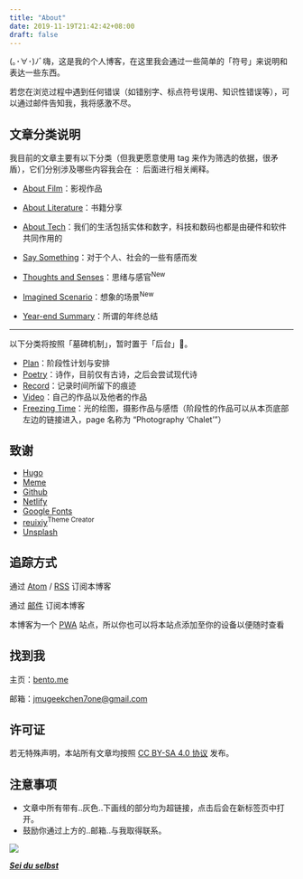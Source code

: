 ```yaml
---
title: "About"
date: 2019-11-19T21:42:42+08:00
draft: false
---
```


(｡･∀･)ﾉﾞ嗨，这是我的个人博客，在这里我会通过一些简单的「符号」来说明和表达一些东西。

若您在浏览过程中遇到任何错误（如错别字、标点符号误用、知识性错误等），可以通过邮件告知我，我将感激不尽。

## 文章分类说明

我目前的文章主要有以下分类（但我更愿意使用 tag 来作为筛选的依据，很矛盾），它们分别涉及哪些内容我会在 `：` 后面进行相关阐释。

- [About Film](https://dawner.top/categories/about-film/)：影视作品
- [About Literature](https://dawner.top/categories/about-literature/)：书籍分享
- [About Tech](https://dawner.top/categories/about-tech/)：我们的生活包括实体和数字，科技和数码也都是由硬件和软件共同作用的

- [Say Something](https://dawner.top/categories/say-something/)：对于个人、社会的一些有感而发
- [Thoughts and Senses](https://dawner.top/categories/thoughts-and-senses/)：思绪与感官<sup>New</sup>

- [Imagined Scenario](https://dawner.top/categories/imagined-scenario/)：想象的场景<sup>New</sup>

- [Year-end Summary](https://dawner.top/categories/year-end-summary/)：所谓的年终总结

---

以下分类将按照「墓碑机制」，暂时置于「后台」🤳。

- [Plan](https://dawner.top/categories/plan/)：阶段性计划与安排
- [Poetry](https://dawner.top/categories/poetry/)：诗作，目前仅有古诗，之后会尝试现代诗
- [Record](https://dawner.top/categories/record/)：记录时间所留下的痕迹
- [Video](https://dawner.top/categories/video/)：自己的作品以及他者的作品
- [Freezing Time](https://dawner.top/categories/freezing-time/)：光的绘图，摄影作品与感悟（阶段性的作品可以从本页底部左边的链接进入，page 名称为 “Photography ‘Chalet’”）

## 致谢

- [Hugo](https://gohugo.io/)
- [Meme](https://themes.gohugo.io/hugo-theme-meme/)
- [Github](https://github.com/)
- [Netlify](https://app.netlify.com/)
- [Google Fonts](https://fonts.google.com/)
- [reuixiy](https://io-oi.me/)<sup>Theme Creator</sup>
- [Unsplash](https://unsplash.com/)

## 追踪方式

通过 [Atom](https://dawner.top/atom.xml) / [RSS](https://dawner.top/rss.xml) 订阅本博客

通过 [邮件](http://eepurl.com/gZ4Djv) 订阅本博客

本博客为一个 [PWA](https://web.dev/progressive-web-apps/) 站点，所以你也可以将本站点添加至你的设备以便随时查看

## 找到我

主页：[bento.me](https://bento.me/xiwei)

邮箱：[jmugeekchen7one@gmail.com](https://mail.google.com/mail/u/0/?view=cm&fs=1&tf=1&source=mailto&to=jmugeekchen7one@gmail.com)

##  许可证

若无特殊声明，本站所有文章均按照 [CC BY-SA 4.0 协议](https://creativecommons.org/licenses/by-sa/4.0/) 发布。

## 注意事项

* 文章中所有带有..灰色..下画线的部分均为超链接，点击后会在新标签页中打开。
* 鼓励你通过上方的..邮箱..与我取得联系。



![](https://dawnblog-1300625500.cos.ap-guangzhou.myqcloud.com/images/20210527235410.png)

***[Sei du selbst](https://nietzschehaus.ch/de/)***


